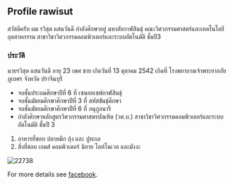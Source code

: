 ## Profile rawisut
สวัสดีครับ ผม รวิสุต แสนวันดี กำลังศึกษาอยู่ มหาลัยกาฬสินธุ์ คณะวิศวกรรมศาสตร์และเทคโนโลยีอุตสาหกรรม สาขาวิชาวิศวกรรมคอมพิวเตอร์และระบบอัตโนมัติ ชั้นปี3

### ประวัติ


นายรวิสุต แสนวันดี 
   อายุ 23 เพศ ชาย
   เกิดวันที่ 13 ตุลาคม 2542
   เกิดที่ โรงพยาบาลเจ้าพระยาอภัยภูเบศร จังหวัด ปราจีนบุรี 

- จบชั้นประถมศึกษาปีที่ 6 ที่ เซนยอเซฟกาฬสินธุ์
- จบชั้นมัธยมศึกษาศึกษาปีที่ 3 ที่ สหัสขันธุ์ศึกษา
- จบชั้นมัธยมศึกษาศึกษาปีที่ 6 ที่ อนุกูลนารี
- กำลังศึกษาหลักสูตรวิศวกรรมศาสตรบัณฑิต (วศ.บ.) สาขาวิชาวิศวกรรมคอมพิวเตอร์และระบบอัตโนมัติ ชั้นปี 3 


1. อาหารที่ชอบ ปลาหมึก กุ้ง และ ปูทะเล
2. สิ่งที่ชอบ เกมส์ คอมพิวเตอร์ นิยาย ไลท์โนเวล และมังงะ 



![22738](https://user-images.githubusercontent.com/89058265/138403872-cfad5783-a75d-4cd2-a831-5d5c71b6abb3.jpg)


For more details see [facebook](https://www.facebook.com/pawat.senwandi).
